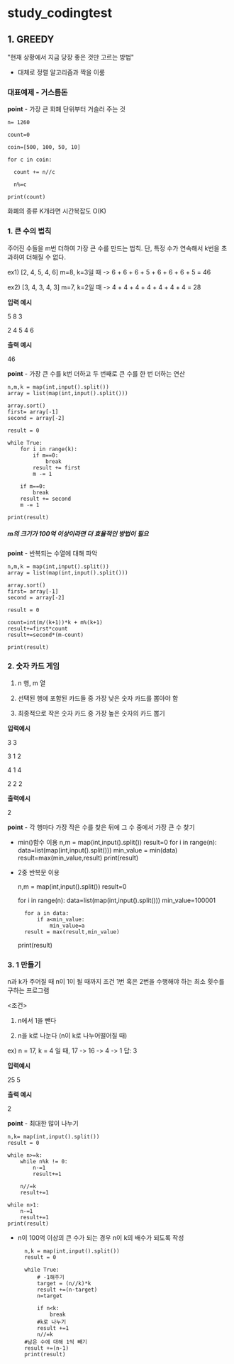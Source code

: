 # study_codingtest

## 1. GREEDY

"현재 상황에서 지금 당장 좋은 것만 고르는 방법"

* 대체로 정렬 알고리즘과 짝을 이룸 

### 대표예제 - 거스름돈 

**point** - 가장 큰 화폐 단위부터 거슬러 주는 것 

    n= 1260 
  
    count=0

    coin=[500, 100, 50, 10]
  
    for c in coin:
  
      count += n//c
    
      n%=c
    
    print(count)

화폐의 종류 K개라면 시간복잡도 O(K)

### 1. 큰 수의 법칙

주어진 수들을 m번 더하여 가장 큰 수를 만드는 법칙. 단, 특정 수가 연속해서 k번을 초과하여 더해질 수 없다.

ex1) [2, 4, 5, 4, 6] m=8, k=3일 때 -> 6 + 6 + 6 + 5 + 6 + 6 + 6 + 5 = 46

ex2) [3, 4, 3, 4, 3] m=7, k=2일 때 -> 4 + 4 + 4 + 4 + 4 + 4 + 4 = 28


**입력 예시**                        

5 8 3                                 

2 4 5 4 6

 **출력 예시**

46

**point** - 가장 큰 수를 k번 더하고 두 번째로 큰 수를 한 번 더하는 연산 

    n,m,k = map(int,input().split())
    array = list(map(int,input().split()))

    array.sort()
    first= array[-1]
    second = array[-2]

    result = 0

    while True:
        for i in range(k):
            if m==0:
                break
            result += first
            m -= 1
        
        if m==0:
            break
        result += second
        m -= 1
    
    print(result)
    
##### m의 크기가 100억 이상이라면 더 효율적인 방법이 필요

**point** - 반복되는 수열에 대해 파악

    n,m,k = map(int,input().split())
    array = list(map(int,input().split()))

    array.sort()
    first= array[-1]
    second = array[-2]

    result = 0

    count=int(m/(k+1))*k + m%(k+1)
    result+=first*count
    result+=second*(m-count)

    print(result)        


### 2. 숫자 카드 게임 

1. n 행, m 열

2. 선택된 행에 포함된 카드들 중 가장 낮은 숫자 카드를 뽑아야 함 

3. 최종적으로 작은 숫자 카드 중 가장 높은 숫자의 카드 뽑기

**입력예시**

3 3

3 1 2

4 1 4

2 2 2 

**출력예시**

2

**point** - 각 행마다 가장 작은 수를 찾은 뒤에 그 수 중에서 가장 큰 수 찾기

* min()함수 이용
    n,m = map(int,input().split())
    result=0
    for i in range(n):
        data=list(map(int,input().split()))
        min_value = min(data)
        result=max(min_value,result)
    print(result)


* 2중 반복문 이용

    n,m = map(int,input().split())
    result=0

    for i in range(n):
        data=list(map(int,input().split()))
        min_value=100001

        for a in data:
            if a<min_value:
                min_value=a
        result = max(result,min_value)

    print(result)

### 3. 1 만들기

n과 k가 주어질 때 n이 1이 될 때까지 조건 1번 혹은 2번을 수행해야 하는 최소 횟수를 구하는 프로그램

<조건> 

1. n에서 1을 뺀다

2. n을 k로 나눈다 (n이 k로 나누어떨어질 때)

ex) n = 17, k = 4 일 때, 17 -> 16 -> 4 -> 1 답: 3

**입력예시**

25 5

**출력 예시**

2

**point** - 최대한 많이 나누기 
    
    n,k= map(int,input().split())
    result = 0
    
    while n>=k:
        while n%k != 0:
            n-=1
            result+=1
            
        n//=k
        result+=1
        
    while n>1:
        n-=1
        result+=1
    print(result)


* n이 100억 이상의 큰 수가 되는 경우 n이 k의 배수가 되도록 작성

        n,k = map(int,input().split())
        result = 0

        while True:
            # -1해주기
            target = (n//k)*k
            result +=(n-target)
            n=target

            if n<k:
                break
            #k로 나누기
            result +=1
            n//=k
        #남은 수에 대해 1씩 빼기
        result +=(n-1)
        print(result)

